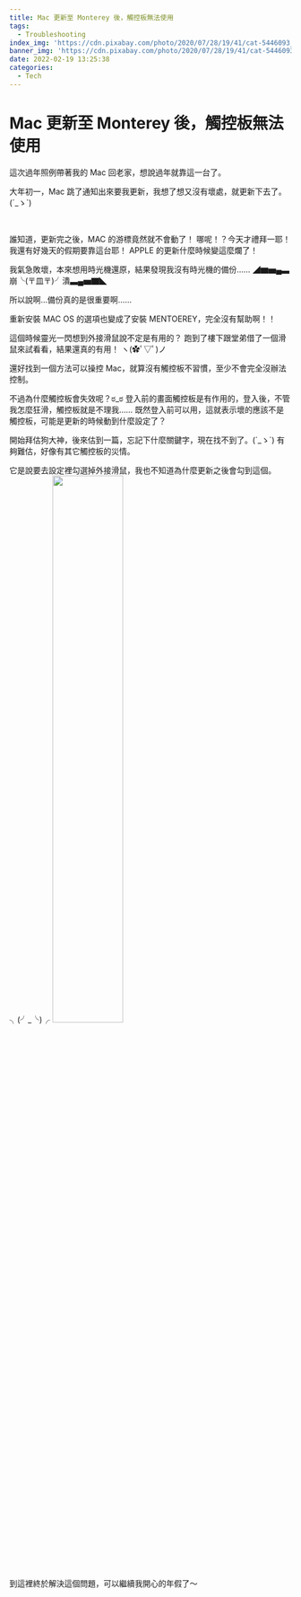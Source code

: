 ```yaml
---
title: Mac 更新至 Monterey 後，觸控板無法使用
tags:
  - Troubleshooting
index_img: 'https://cdn.pixabay.com/photo/2020/07/28/19/41/cat-5446093_1280.jpg'
banner_img: 'https://cdn.pixabay.com/photo/2020/07/28/19/41/cat-5446093_1280.jpg'
date: 2022-02-19 13:25:38
categories:
  - Tech
---
```

# Mac 更新至 Monterey 後，觸控板無法使用

這次過年照例帶著我的 Mac 回老家，想說過年就靠這一台了。

大年初一，Mac 跳了通知出來要我更新，我想了想又沒有壞處，就更新下去了。(´_ゝ`)
<!--more-->
<br/>

誰知道，更新完之後，MAC 的游標竟然就不會動了！
哪呢！？今天才禮拜一耶！我還有好幾天的假期要靠這台耶！
APPLE 的更新什麼時候變這麼爛了！

我氣急敗壞，本來想用時光機還原，結果發現我沒有時光機的備份……
◢▆▅▄▃崩╰(〒皿〒)╯潰▃▄▅▇◣

所以說啊…備份真的是很重要啊……
<br/>

重新安裝 MAC OS 的選項也變成了安裝 MENTOEREY，完全沒有幫助啊！！

這個時候靈光一閃想到外接滑鼠說不定是有用的？
跑到了樓下跟堂弟借了一個滑鼠來試看看，結果還真的有用！
ヽ(✿ﾟ▽ﾟ)ノ

還好找到一個方法可以操控 Mac，就算沒有觸控板不習慣，至少不會完全沒辦法控制。
<br/>

不過為什麼觸控板會失效呢？ಠ_ಠ
登入前的畫面觸控板是有作用的，登入後，不管我怎麼狂滑，觸控板就是不理我……
既然登入前可以用，這就表示壞的應該不是觸控板，可能是更新的時候動到什麼設定了？

開始拜估狗大神，後來估到一篇，忘記下什麼關鍵字，現在找不到了。(´_ゝ`)
有夠難估，好像有其它觸控板的災情。

它是說要去設定裡勾選掉外接滑鼠，我也不知道為什麼更新之後會勾到這個。╮(╯_╰)╭
<img src="https://lh3.googleusercontent.com/pw/AM-JKLWwvIQJelHAauZuzVJzfhAybonRH9BkR2n2BaBZZU8KuwU0PDCTQ2zH9cRJVeJRyhPtiI5UH3I3ChFuvAVEuWU7KTBeByO6UpejwbO_9W0Hi2OeOs1vBUN0jKmKfzZyWrAcdPTmr6gup-b2VuV6vyY2Hg=w1336-h980-no?authuser=0" width="50%" height="50%">

到這裡終於解決這個問題，可以繼續我開心的年假了～

